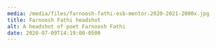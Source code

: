 ```yaml
---
media: /media/files/farnoosh-fathi-esb-mentor-2020-2021-2000x.jpg
title: Farnoosh Fathi headshot
alt: A headshot of poet Farnoosh Fathi
date: 2020-07-09T14:19:00-0500
---
```


